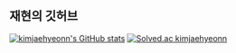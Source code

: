 ## 재현의 깃허브

[![kimjaehyeonn's GitHub stats](https://github-readme-stats.vercel.app/api?username=kimjaehyeonn)](https://github.com/anuraghazra/github-readme-stats)
[![Solved.ac
kimjaehyeonn](http://mazassumnida.wtf/api/v2/generate_badge?boj=mamooth)](https://solved.ac/mamooth)

<!--
**kimjaehyeonn/kimjaehyeonn** is a ✨ _special_ ✨ repository because its `README.md` (this file) appears on your GitHub profile.

Here are some ideas to get you started:

- 🔭 I’m currently working on ...
- 🌱 I’m currently learning ...
- 👯 I’m looking to collaborate on ...
- 🤔 I’m looking for help with ...
- 💬 Ask me about ...
- 📫 How to reach me: ...
- 😄 Pronouns: ...
- ⚡ Fun fact: ...
-->
